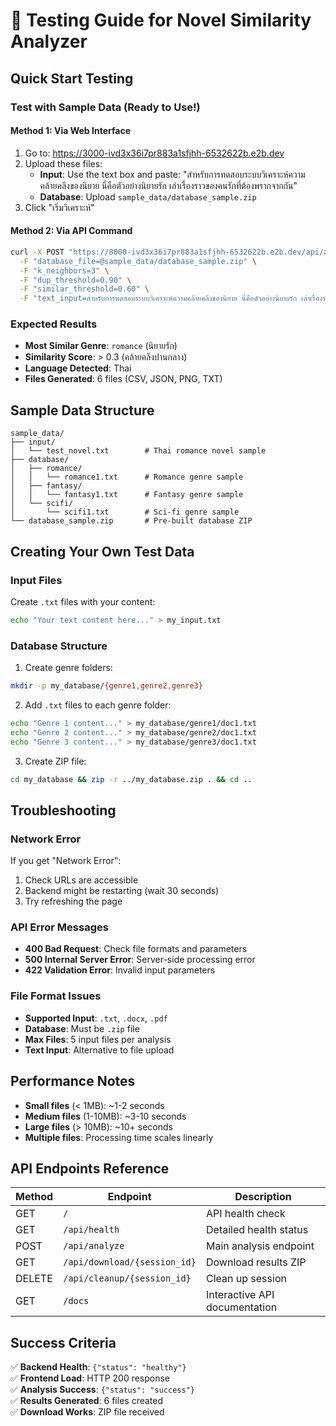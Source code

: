 # 🧪 Testing Guide for Novel Similarity Analyzer

## Quick Start Testing

### Test with Sample Data (Ready to Use!)

#### Method 1: Via Web Interface
1. Go to: https://3000-ivd3x36i7pr883a1sfjhh-6532622b.e2b.dev
2. Upload these files:
   - **Input**: Use the text box and paste: "สำหรับการทดสอบระบบวิเคราะห์ความคล้ายคลึงของนิยาย นี่คือตัวอย่างนิยายรัก เล่าเรื่องราวของคนรักที่ต้องพรากจากกัน"
   - **Database**: Upload `sample_data/database_sample.zip`
3. Click "เริ่มวิเคราะห์"

#### Method 2: Via API Command
```bash
curl -X POST "https://8000-ivd3x36i7pr883a1sfjhh-6532622b.e2b.dev/api/analyze" \
  -F "database_file=@sample_data/database_sample.zip" \
  -F "k_neighbors=3" \
  -F "dup_threshold=0.90" \
  -F "similar_threshold=0.60" \
  -F "text_input=สำหรับการทดสอบระบบวิเคราะห์ความคล้ายคลึงของนิยาย นี่คือตัวอย่างนิยายรัก เล่าเรื่องราวของคนรักที่ต้องพรากจากกัน แต่ความรักที่แท้จริงนั้นไม่มีสิ่งใดมาขวางกั้นได้"
```

### Expected Results
- **Most Similar Genre**: `romance` (นิยายรัก)
- **Similarity Score**: > 0.3 (คล้ายคลึงปานกลาง)
- **Language Detected**: Thai
- **Files Generated**: 6 files (CSV, JSON, PNG, TXT)

## Sample Data Structure

```
sample_data/
├── input/
│   └── test_novel.txt        # Thai romance novel sample
├── database/
│   ├── romance/
│   │   └── romance1.txt      # Romance genre sample
│   ├── fantasy/
│   │   └── fantasy1.txt      # Fantasy genre sample
│   └── scifi/
│       └── scifi1.txt        # Sci-fi genre sample
└── database_sample.zip       # Pre-built database ZIP
```

## Creating Your Own Test Data

### Input Files
Create `.txt` files with your content:
```bash
echo "Your text content here..." > my_input.txt
```

### Database Structure
1. Create genre folders:
```bash
mkdir -p my_database/{genre1,genre2,genre3}
```

2. Add `.txt` files to each genre folder:
```bash
echo "Genre 1 content..." > my_database/genre1/doc1.txt
echo "Genre 2 content..." > my_database/genre2/doc1.txt
echo "Genre 3 content..." > my_database/genre3/doc1.txt
```

3. Create ZIP file:
```bash
cd my_database && zip -r ../my_database.zip . && cd ..
```

## Troubleshooting

### Network Error
If you get "Network Error":
1. Check URLs are accessible
2. Backend might be restarting (wait 30 seconds)
3. Try refreshing the page

### API Error Messages
- **400 Bad Request**: Check file formats and parameters
- **500 Internal Server Error**: Server-side processing error
- **422 Validation Error**: Invalid input parameters

### File Format Issues
- **Supported Input**: `.txt`, `.docx`, `.pdf`
- **Database**: Must be `.zip` file
- **Max Files**: 5 input files per analysis
- **Text Input**: Alternative to file upload

## Performance Notes
- **Small files** (< 1MB): ~1-2 seconds
- **Medium files** (1-10MB): ~3-10 seconds  
- **Large files** (> 10MB): ~10+ seconds
- **Multiple files**: Processing time scales linearly

## API Endpoints Reference

| Method | Endpoint | Description |
|--------|----------|-------------|
| GET | `/` | API health check |
| GET | `/api/health` | Detailed health status |
| POST | `/api/analyze` | Main analysis endpoint |
| GET | `/api/download/{session_id}` | Download results ZIP |
| DELETE | `/api/cleanup/{session_id}` | Clean up session |
| GET | `/docs` | Interactive API documentation |

## Success Criteria
✅ **Backend Health**: `{"status": "healthy"}`  
✅ **Frontend Load**: HTTP 200 response  
✅ **Analysis Success**: `{"status": "success"}`  
✅ **Results Generated**: 6 files created  
✅ **Download Works**: ZIP file received  